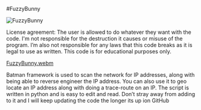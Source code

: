 #FuzzyBunny

![FuzzyBunny](https://github.com/user-attachments/assets/8639b18c-7b62-4aa8-b508-719fc7c41e5a)

License agreement: The user is allowed to do whatever they want with the code. I'm not responsible for the destruction it causes or misuse of the program. I’m also not responsible for any laws that this code breaks as it is legal to use as written. This code is for educational purposes only.

[FuzzyBunny.webm](https://github.com/user-attachments/assets/5c2f4c16-388a-4403-acff-621bac3f2907)

Batman framework is used to scan the network for IP addresses, along with being able to reverse engineer the IP address. You can also use it to geo locate an IP address along with doing a trace-route on an IP. The script is written in python and is easy to edit and read. Don’t stray away from adding to it and I will keep updating the code the longer its up ion GitHub